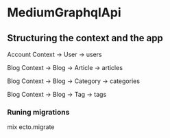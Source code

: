 # MediumGraphqlApi

## Structuring the context and the app

Account Context -> User -> users

Blog Context -> Blog -> Article -> articles

Blog Context -> Blog -> Category -> categories

Blog Context -> Blog -> Tag -> tags

### Runing migrations

mix ecto.migrate
